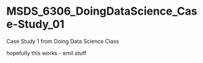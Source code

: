# MSDS_6306_DoingDataScience_Case-Study_01
Case Study 1 from Doing Data Science Class

hopefully this works - emil
stuff
